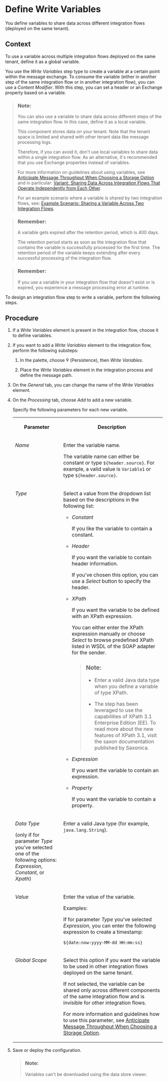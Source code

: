 <!-- loiode04b758d0634d4aae66593ed5e4a0ea -->

<link rel="stylesheet" type="text/css" href="../css/sap-icons.css"/>

# Define Write Variables

You define variables to share data across different integration flows \(deployed on the same tenant\).



## Context

To use a variable across multiple integration flows deployed on the same tenant, define it as a global variable.

You use the *Write Variables* step type to create a variable at a certain point within the message exchange. To consume the variable \(either in another step of the same integration flow or in another integration flow\), you can use a *Content Modifier*. With this step, you can set a header or an Exchange property based on a variable.

> ### Note:  
> You can also use a variable to share data across different steps of the same integration flow. In this case, define it as a local variable.
> 
> This component stores data on your tenant. Note that the tenant space is limited and shared with other tenant data like message processing logs.
> 
> Therefore, if you can avoid it, don't use local variables to share data within a single integration flow. As an alternative, it's recommended that you use Exchange properties instead of variables.
> 
> For more information on guidelines about using variables, see [Anticipate Message Throughput When Choosing a Storage Option](anticipate-message-throughput-when-choosing-a-storage-option-5b38765.md) and in particular: [Variant: Sharing Data Across Integration Flows That Operate Independently from Each Other](variant-sharing-data-across-integration-flows-that-operate-independently-from-each-other-1459948.md).
> 
> For an example scenario where a variable is shared by two integration flows, see: [Example Scenario: Sharing a Variable Across Two Integration Flows](example-scenario-sharing-a-variable-across-two-integration-flows-303562c.md).

> ### Remember:  
> A variable gets expired after the retention period, which is 400 days.
> 
> The retention period starts as soon as the integration flow that contains the variable is successfully processed for the first time. The retention period of the variable keeps extending after every successful processing of the integration flow.

> ### Remember:  
> If you use a variable in your integration flow that doesn't exist or is expired, you experience a message processing error at runtime.

To design an integration flow step to write a variable, perform the following steps.



## Procedure

1.  If a *Write Variables* element is present in the integration flow, choose it to define variables.

2.  If you want to add a *Write Variables* element to the integration flow, perform the following substeps:

    1.  In the palette, choose <span class="SAP-icons-V5"></span> \(Persistence\), then *Write Variables*.

    2.  Place the *Write Variables* element in the integration process and define the message path.


3.  On the *General* tab, you can change the name of the *Write Variables* element.

4.  On the *Processing* tab, choose *Add* to add a new variable.

    Specify the following parameters for each new variable.


    <table>
    <tr>
    <th valign="top">

    Parameter
    
    </th>
    <th valign="top">

    Description
    
    </th>
    </tr>
    <tr>
    <td valign="top">
    
    *Name*
    
    </td>
    <td valign="top">
    
    Enter the variable name.

    The variable name can either be constant or type `${header.source}`. For example, a valid value is `Variable1` or type `${header.source}`.
    
    </td>
    </tr>
    <tr>
    <td valign="top">
    
    *Type*
    
    </td>
    <td valign="top">
    
    Select a value from the dropdown list based on the descriptions in the following list:

    -   *Constant*

        If you like the variable to contain a constant.

    -   *Header*

        If you want the variable to contain header information.

        If you've chosen this option, you can use a *Select* button to specify the header.

    -   *XPath*

        If you want the variable to be defined with an XPath expression.

        You can either enter the XPath expression manually or choose *Select* to browse predefined XPath listed in WSDL of the SOAP adapter for the sender.

        > ### Note:  
        > -   Enter a valid Java data type when you define a variable of type XPath.
        > 
        > -   The step has been leveraged to use the capabilities of XPath 3.1 Enterprise Edition \(EE\). To read more about the new features of XPath 3.1, visit the saxon documentation published by Saxonica.

    -   *Expression*

        If you want the variable to contain an expression.

    -   *Property*

        If you want the variable to contain a property.



    
    </td>
    </tr>
    <tr>
    <td valign="top">
    
    *Data Type*

    \(only if for parameter *Type* you've selected one of the following options: *Expression*, *Constant*, or *Xpath*\)
    
    </td>
    <td valign="top">
    
    Enter a valid Java type \(for example, `java.lang.String`\).
    
    </td>
    </tr>
    <tr>
    <td valign="top">
    
    *Value*
    
    </td>
    <td valign="top">
    
    Enter the value of the variable.

    Examples:

    If for parameter *Type* you've selected *Expression*, you can enter the following expression to create a timestamp:

    `${date:now:yyyy-MM-dd HH:mm:ss}`
    
    </td>
    </tr>
    <tr>
    <td valign="top">
    
    *Global Scope*
    
    </td>
    <td valign="top">
    
    Select this option if you want the variable to be used in other integration flows deployed on the same tenant.

    If not selected, the variable can be shared only across different components of the same integration flow and is invisible for other integration flows.

    For more information and guidelines how to use this parameter, see [Anticipate Message Throughput When Choosing a Storage Option](anticipate-message-throughput-when-choosing-a-storage-option-5b38765.md).
    
    </td>
    </tr>
    </table>
    
5.  Save or deploy the configuration.

    > ### Note:  
    > Variables can't be downloaded using the data store viewer.


